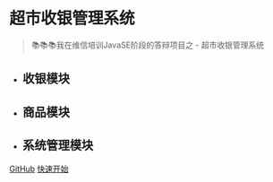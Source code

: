# 超市收银管理系统

> 📚📚📚我在维信培训JavaSE阶段的答辩项目之 - 超市收银管理系统

- 收银模块
  - 
- 商品模块
  - 
- 系统管理模块
  - 

[GitHub](https://github.com/shaoxiongdu/SupermarketCashRegisterSystem)
[快速开始](/?id=一、模块架构图)
